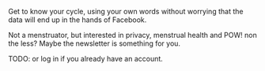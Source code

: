 Get to know your cycle, using your own words without worrying that the data will end up in the hands of Facebook.

Not a menstruator, but interested in privacy, menstrual health and POW! non the less?
Maybe the newsletter is something for you.

TODO:
or log in if you already have an account.


